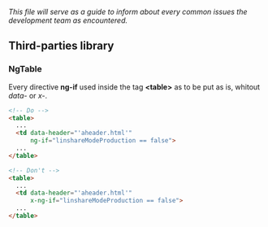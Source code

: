 _This file will serve as a guide to inform about every common issues the development team as encountered._

## Third-parties library

### NgTable

Every directive **ng-if** used inside the tag **<table\>** as to be put as is, whitout *data-* or *x-*.

```html
<!-- Do -->
<table>
  ...
  <td data-header="'aheader.html'"
      ng-if="linshareModeProduction == false">
  ...
</table>

<!-- Don't -->
<table>
  ...
  <td data-header="'aheader.html'"
      x-ng-if="linshareModeProduction == false">
  ...
</table>
```


